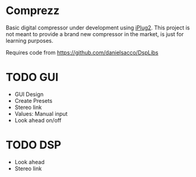 # Comprezz
Basic digital compressor under development using [iPlug2](https://github.com/iPlug2/iPlug2).
This project is not meant to provide a brand new compressor in the market, is just for learning purposes.

Requires code from https://github.com/danielsacco/DspLibs

# TODO GUI
- GUI Design
- Create Presets
- Stereo link
- Values: Manual input
- Look ahead on/off


# TODO DSP
- Look ahead
- Stereo link

